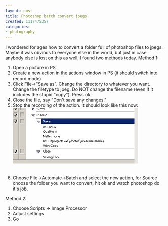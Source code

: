 ```yaml
---
layout: post
title: Photoshop batch convert jpegs
created: 1117475357
categories:
- photography
---
```

<p>I wondered for ages how to convert a folder full of photoshop files to jpegs. Maybe it was obvious to everyone else in the world, but just in case anybody else is lost on this as well, I found two methods today. Method 1:<br /> </p> <ol>   <li>Open a picture in PS <br />   </li>   <li>Create a new action in the actions window in PS (it should switch into record mode)<br />   </li>   <li>Click File-&gt;&quot;Save as&quot;. Change the directory to whatever you want. Change the filetype to jpeg. Do NOT change the filename (even if it includes the stupid &quot;copy&quot;). Press ok.</li>   <li>Close the file, say &quot;Don't save any changes.&quot;</li>   <li>Stop the recording of the action. It should look like this now: <div class="image">   <a href="/node/20"><img width="395" height="175" border="0" alt="Screenshot convert to jpeg" src="/files/images/Screenshot-convert-jpeg.png" /></a>   <div class="caption">&nbsp;</div> </div><br />   </li>   <li>Choose File-&gt;Automate-&gt;Batch and select the new action, for Source choose the folder you want to convert, hit ok and watch photoshop do it's job.</li> </ol> <p>Method 2:</p> <ol>   <li>Choose Scripts -&gt; Image Processor</li>   <li>Adjust settings</li>   <li>Go</li> </ol> &nbsp;
